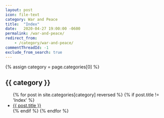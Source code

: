 ```yaml
---
layout: post
icon: file-text
category: War and Peace
title:  "Index"
date:   2020-04-27 19:00:00 -0600
permalink: /war-and-peace/
redirect_from:
    - /category/war-and-peace/
commentThreadId: -1
exclude_from_search: true
---
```


{% assign category = page.categories[0] %}

## {{ category }}

<ul>
    {% for post in site.categories[category] reversed %}
        {% if post.title != 'Index' %}
        <li><a href='{{ post.url }}'>{{ post.title }}</a></li>
        {% endif %}
    {% endfor %}
</ul>
